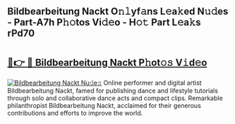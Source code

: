## Bildbearbeitung Nackt O𝚗𝚕yf𝚊ns L𝚎a𝚔ed N𝚞𝚍es - Part-A7h P𝚑𝚘tos Vi𝚍𝚎o - H𝚘𝚝 Part L𝚎a𝚔s rPd70

# <h2><a href="http://kfej2t.oniu.top/?m=Bildbearbeitung+Nackt">🔗👉 🔴 Bildbearbeitung Nackt P𝚑ot𝚘𝚜 V𝚒d𝚎o</a></h2>

[![Bildbearbeitung Nackt Nu𝚍e𝚜](https://i.imgur.com/0qMVB7G.gif)](http://kfej2t.oniu.top/?m=Bildbearbeitung+Nackt)
Online performer and digital artist Bildbearbeitung Nackt, famed for publishing dance and lifestyle tutorials through solo and collaborative dance acts and compact clips. Remarkable philanthropist Bildbearbeitung Nackt, acclaimed for their generous contributions and efforts to improve the world.  
